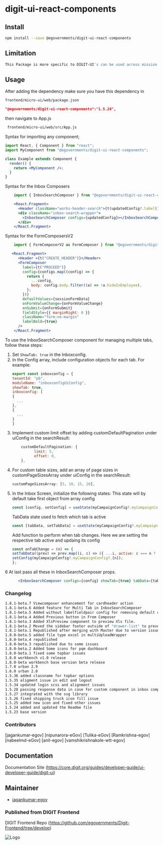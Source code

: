 



# digit-ui-react-components

## Install

```bash
npm install --save @egovernments/digit-ui-react-components
```

## Limitation

```bash
This Package is more specific to DIGIT-UI's can be used across mission's
```

## Usage

After adding the dependency make sure you have this dependency in

```bash
frontend/micro-ui/web/package.json
```

```json
"@egovernments/digit-ui-react-components":"1.5.24",
```

then navigate to App.js

```bash
 frontend/micro-ui/web/src/App.js
```

Syntax for importing any component;

```jsx
import React, { Component } from "react";
import MyComponent from "@egovernments/digit-ui-react-components";

class Example extends Component {
  render() {
    return <MyComponent />;
  }
}
```
Syntax for the Inbox Composers

```jsx
    import { InboxSearchComposer } from "@egovernments/digit-ui-react-components";

    <React.Fragment>
      <Header className="works-header-search">{t(updatedConfig?.label)}</Header>
      <div className="inbox-search-wrapper">
        <InboxSearchComposer configs={updatedConfig}></InboxSearchComposer>
      </div>
    </React.Fragment>
```

Syntax for the FormComposersV2

```jsx
    import { FormComposerV2 as FormComposer } from "@egovernments/digit-ui-react-components";

   <React.Fragment>
      <Header >{t("CREATE_HEADER")}</Header>
      <FormComposer
        label={t("PROCEED")}
        config={configs.map((config) => {
          return {
            ...config,
            body: config.body.filter((a) => !a.hideInEmployee),
          };
        })}
        defaultValues={sessionFormData}
        onFormValueChange={onFormValueChange}
        onSubmit={onFormSubmit}
        fieldStyle={{ marginRight: 0 }}
        className="form-no-margin"
        labelBold={true}
      />
    </React.Fragment>
```

To use the InboxSearchComposer component for managing multiple tabs, follow these steps:
  1. Set `ShowTab: true` in the Inboxconfig.
  2. In the Config array, include configuration objects for each tab. For example:
        ```javascript
      export const inboxconfig = {
      tenantId: "pb",
      moduleName: "inboxconfigUiConfig",
      showTab: true,
      inboxconfig: [
        {
          ...
        },
        {
          ...
        }
      ]
     ```
  3. Implement custom limit offset by adding customDefaultPagination under uiConfig in the searchResult:
        ```javascript         
            customDefaultPagination: {
                  limit: 5,
                  offset: 0,
            },
        ```
  4. For custom table sizes, add an array of page sizes in customPageSizesArray under uiConfig in the searchResult:
        ```javascript   
       customPageSizesArray: [5, 10, 15, 20],
        ```
  5. In the Inbox Screen, initialize the following states:
      This state will by default take first object from array config
        ```javascript
      const [config, setConfig] = useState(myCampaignConfig?.myCampaignConfig?.[0]);
        ```
      TabData state used to fetch which tab is active
        ```javascript
      const [tabData, setTabData] = useState(myCampaignConfig?.myCampaignConfig?.map((i, n) => ({ key: n, label: i.label, active: n === 0 ? true : false })));
        ```
      Add function to perform when tab changes. Here we are setting the respective tab active and updaing its config
        ```javascript
      const onTabChange = (n) => {
        setTabData((prev) => prev.map((i, c) => ({ ...i, active: c === n ? true : false })));
        setConfig(myCampaignConfig?.myCampaignConfig?.[n]);
      };
        ```
  6 At last pass all these in InboxSearchComposer props.
    
```jsx
      <InboxSearchComposer configs={config} showTab={true} tabData={tabData} onTabChange={onTabChange}></InboxSearchComposer>
```

### Changelog

```bash
1.8.1-beta.7 Viewcomposer enhancement for cardheader action
1.8.1-beta.6 Added feature for Multi Tab in InboxSearchComposer
1.8.1-beta.5 Added without labelfieldpair config for removing default card
1.8.1-beta.4 Added Previous button in From Composer
1.8.1-beta.3 Added XlsPreview component to preview Xls file.
1.8.1-beta.2 Moved the sidebar footer outside of "drawer-list" to prevent overlapping issues.
1.8.1-beta.1 Republished after merging with Master due to version issues.
1.8.0-beta.5 added file type excel in multiUploadWrapper
1.8.0-beta.4 republished 
1.8.0-beta.3 republished due to some issues
1.8.0-beta.2 Added Some icons for pqm dashboard
1.8.0-beta.1 fixed some topbar issues
1.8.0 workbench v1.0 release
1.8.0-beta workbench base version beta release
1.7.0 urban 2.9
1.6.0 urban 2.8
1.5.36 added classname for topbar options
1.5.35 aligment issue in edit and logout
1.5.34 updated login scss and alignment issues
1.5.28 passing response data in case for custom component in inbox composer
1.5.27 integrated with the svg library
1.5.26 fixed shipping truck icon fill issue
1.5.25 added new icon and fixed other issues
1.5.24 added and updated the Readme file
1.5.23 base version
```

### Contributors

[jagankumar-egov] [nipunarora-eGov] [Tulika-eGov] [Ramkrishna-egov] [nabeelmd-eGov] [anil-egov] [vamshikrishnakole-wtt-egov] 

## Documentation

Documentation Site (https://core.digit.org/guides/developer-guide/ui-developer-guide/digit-ui)

## Maintainer

- [jagankumar-egov](https://www.github.com/jagankumar-egov)


### Published from DIGIT Frontend 
DIGIT Frontend Repo (https://github.com/egovernments/Digit-Frontend/tree/develop)


![Logo](https://s3.ap-south-1.amazonaws.com/works-dev-asset/mseva-white-logo.png)
